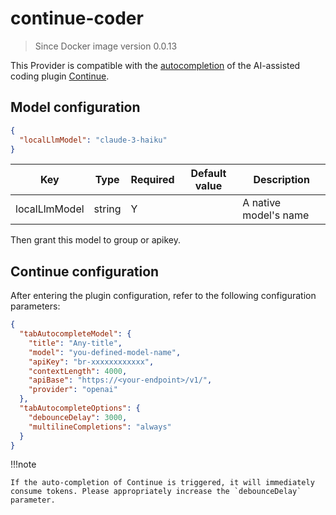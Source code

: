 # continue-coder

> Since Docker image version 0.0.13

This Provider is compatible with the [autocompletion](https://docs.continue.dev/features/tab-autocomplete) of the AI-assisted coding plugin [Continue](https://www.continue.dev/).

## Model configuration

```json
{
  "localLlmModel": "claude-3-haiku"
}
```

| Key     | Type      | Required     | Default value | Description |
| ------------- | -------| ------------- | ------------- | ------------- |
| localLlmModel  | string   | Y   |   | A native model's name |

Then grant this model to  group or apikey.

## Continue configuration

After entering the plugin configuration, refer to the following configuration parameters:

```json
{
  "tabAutocompleteModel": {
    "title": "Any-title",
    "model": "you-defined-model-name",
    "apiKey": "br-xxxxxxxxxxxx",
    "contextLength": 4000,
    "apiBase": "https://<your-endpoint>/v1/",
    "provider": "openai"
  },
  "tabAutocompleteOptions": {
    "debounceDelay": 3000,
    "multilineCompletions": "always"
  }
}
```

!!!note

    If the auto-completion of Continue is triggered, it will immediately consume tokens. Please appropriately increase the `debounceDelay` parameter.
